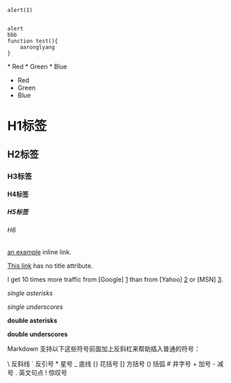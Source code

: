     alert(1) 


    alert
    bbb
    function test(){
        aaronglyang
    }


\*   Red
\*   Green
\*   Blue

*   Red
*   Green
*   Blue

# H1标签
## H2标签
### H3标签
#### H4标签
##### H5标签
###### H6


[an example](http://example.com/ "Title") inline link.

[This link](http://example.net/) has no title attribute.

I get 10 times more traffic from [Google] [1] than from
[Yahoo] [2] or [MSN] [3].

  [1]: http://google.com/        "Google"
  [2]: http://search.yahoo.com/  "Yahoo Search"
  [3]: http://search.msn.com/    "MSN Search"
  
  


*single asterisks*

_single underscores_

**double asterisks**

__double underscores__

Markdown 支持以下这些符号前面加上反斜杠来帮助插入普通的符号：

\\   反斜线
\`   反引号
\*   星号
\_   底线
\{\}  花括号
\[\]  方括号
\(\)  括弧
\#   井字号
\+   加号
\-   减号
\.   英文句点
\!   惊叹号

